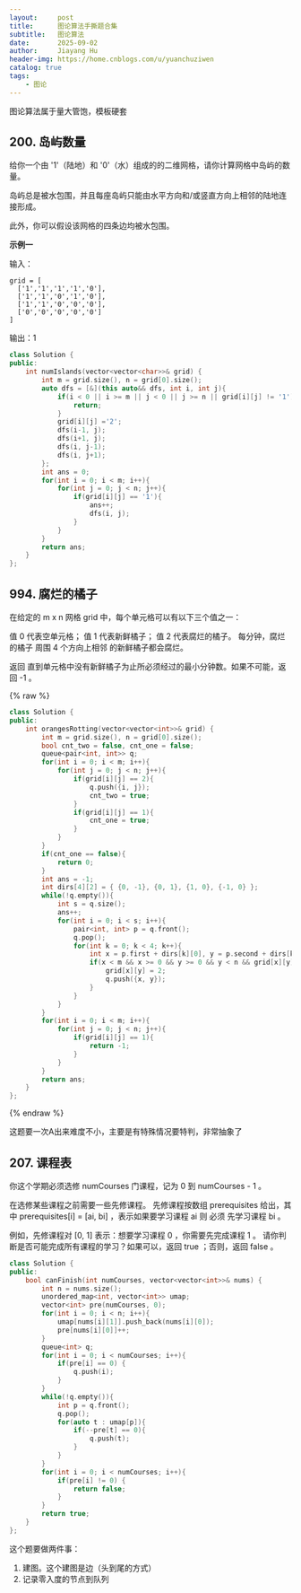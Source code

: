 ```yaml
---
layout:     post
title:      图论算法手撕题合集
subtitle:   图论算法
date:       2025-09-02
author:     Jiayang Hu
header-img: https://home.cnblogs.com/u/yuanchuziwen
catalog: true
tags:
    - 图论
---
```


图论算法属于量大管饱，模板硬套

## 200. 岛屿数量

给你一个由 '1'（陆地）和 '0'（水）组成的的二维网格，请你计算网格中岛屿的数量。

岛屿总是被水包围，并且每座岛屿只能由水平方向和/或竖直方向上相邻的陆地连接形成。

此外，你可以假设该网格的四条边均被水包围。

**示例一**

输入：
```
grid = [
  ['1','1','1','1','0'],
  ['1','1','0','1','0'],
  ['1','1','0','0','0'],
  ['0','0','0','0','0']
]
```

输出：1

```cpp
class Solution {
public:
    int numIslands(vector<vector<char>>& grid) {
        int m = grid.size(), n = grid[0].size();
        auto dfs = [&](this auto&& dfs, int i, int j){
            if(i < 0 || i >= m || j < 0 || j >= n || grid[i][j] != '1'){
                return;
            }
            grid[i][j] ='2';
            dfs(i-1, j);
            dfs(i+1, j);
            dfs(i, j-1);
            dfs(i, j+1);
        };
        int ans = 0;
        for(int i = 0; i < m; i++){
            for(int j = 0; j < n; j++){
                if(grid[i][j] == '1'){
                    ans++;
                    dfs(i, j);
                }
            }
        }
        return ans;
    }
};
```


## 994. 腐烂的橘子

在给定的 m x n 网格 grid 中，每个单元格可以有以下三个值之一：

值 0 代表空单元格；
值 1 代表新鲜橘子；
值 2 代表腐烂的橘子。
每分钟，腐烂的橘子 周围 4 个方向上相邻 的新鲜橘子都会腐烂。

返回 直到单元格中没有新鲜橘子为止所必须经过的最小分钟数。如果不可能，返回 -1 。

{% raw %}
```cpp
class Solution {
public:
    int orangesRotting(vector<vector<int>>& grid) {
        int m = grid.size(), n = grid[0].size();
        bool cnt_two = false, cnt_one = false;
        queue<pair<int, int>> q;
        for(int i = 0; i < m; i++){
            for(int j = 0; j < n; j++){
                if(grid[i][j] == 2){
                    q.push({i, j});
                    cnt_two = true;
                }
                if(grid[i][j] == 1){
                    cnt_one = true;
                }
            }
        }
        if(cnt_one == false){
            return 0;
        }
        int ans = -1;
        int dirs[4][2] = { {0, -1}, {0, 1}, {1, 0}, {-1, 0} };
        while(!q.empty()){
            int s = q.size();
            ans++;
            for(int i = 0; i < s; i++){
                pair<int, int> p = q.front();
                q.pop();
                for(int k = 0; k < 4; k++){
                    int x = p.first + dirs[k][0], y = p.second + dirs[k][1];
                    if(x < m && x >= 0 && y >= 0 && y < n && grid[x][y] == 1){
                        grid[x][y] = 2;
                        q.push({x, y});
                    }
                }
            }
        }
        for(int i = 0; i < m; i++){
            for(int j = 0; j < n; j++){
                if(grid[i][j] == 1){
                    return -1;
                }
            }
        }
        return ans;
    }
};
```
{% endraw %}

这题要一次A出来难度不小，主要是有特殊情况要特判，非常抽象了

## 207. 课程表

你这个学期必须选修 numCourses 门课程，记为 0 到 numCourses - 1 。

在选修某些课程之前需要一些先修课程。 先修课程按数组 prerequisites 给出，其中 prerequisites[i] = [ai, bi] ，表示如果要学习课程 ai 则 必须 先学习课程  bi 。

例如，先修课程对 [0, 1] 表示：想要学习课程 0 ，你需要先完成课程 1 。
请你判断是否可能完成所有课程的学习？如果可以，返回 true ；否则，返回 false 。

```cpp
class Solution {
public:
    bool canFinish(int numCourses, vector<vector<int>>& nums) {
        int n = nums.size();
        unordered_map<int, vector<int>> umap;
        vector<int> pre(numCourses, 0);
        for(int i = 0; i < n; i++){
            umap[nums[i][1]].push_back(nums[i][0]);
            pre[nums[i][0]]++;
        }
        queue<int> q;
        for(int i = 0; i < numCourses; i++){
            if(pre[i] == 0) {
                q.push(i);
            }
        }
        while(!q.empty()){
            int p = q.front();
            q.pop();
            for(auto t : umap[p]){
                if(--pre[t] == 0){
                    q.push(t);
                }
            }
        }
        for(int i = 0; i < numCourses; i++){
            if(pre[i] != 0) {
                return false;
            }
        }  
        return true;  
    }
};
```

这个题要做两件事：
1. 建图。这个建图是边（头到尾的方式）
2. 记录零入度的节点到队列
